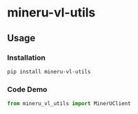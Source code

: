 # mineru-vl-utils

## Usage

### Installation

```bash
pip install mineru-vl-utils
```

### Code Demo

```python
from mineru_vl_utils import MinerUClient

```